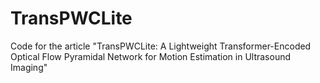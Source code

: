 # TransPWCLite
Code for the article "TransPWCLite: A Lightweight Transformer-Encoded Optical Flow Pyramidal Network for Motion Estimation in Ultrasound Imaging"
